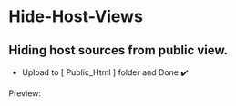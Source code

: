 # Hide-Host-Views

## Hiding host sources from public view.

* Upload to [ Public_Html ] folder and Done ✔️

Preview:

